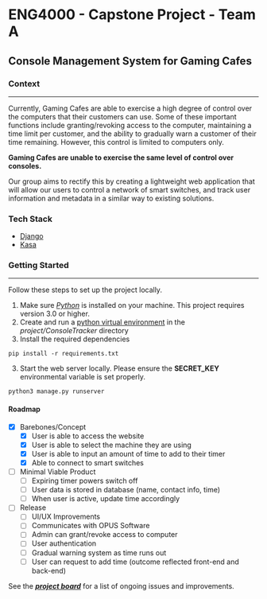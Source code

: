 #   ENG4000 - Capstone Project - Team A
##  Console Management System for Gaming Cafes 

### **Context**
---
Currently, Gaming Cafes are able to exercise a high degree of control over the computers that their customers can use. Some of these important functions include granting/revoking access to the computer, maintaining a time limit per customer, and the ability to gradually warn a customer of their time remaining. However, this control is limited to computers only. 

**Gaming Cafes are unable to exercise the same level of control over consoles.**

Our group aims to rectify this by creating a lightweight web application that will allow our users to control a network of smart switches, and track user information and metadata in a similar way to existing solutions.

### **Tech Stack**
* [Django](https://www.djangoproject.com/)
* [Kasa](https://github.com/python-kasa/python-kasa)

### **Getting Started**
---
Follow these steps to set up the project locally.

1. Make sure [*Python*](https://www.python.org/downloads/) is installed on your machine. This project requires version 3.0 or higher.
1. Create and run a [python virtual environment](https://packaging.python.org/guides/installing-using-pip-and-virtual-environments/) in the *project/ConsoleTracker* directory
2. Install the required dependencies

```
pip install -r requirements.txt
```
3. Start the web server locally. Please ensure the **SECRET_KEY** environmental variable is set properly.
```
python3 manage.py runserver
```

#### **Roadmap**
- [x] Barebones/Concept
    - [x] User is able to access the website
    - [x] User is able to select the machine they are using
    - [x] User is able to input an amount of time to add to their timer
    - [x] Able to connect to smart switches
- [ ] Minimal Viable Product
    - [ ] Expiring timer powers switch off
    - [ ] User data is stored in database (name, contact info, time)
    - [ ] When user is active, update time accordingly
- [ ] Release
    - [ ] UI/UX Improvements
    - [ ] Communicates with OPUS Software
    - [ ] Admin can grant/revoke access to computer
    - [ ] User authentication
    - [ ] Gradual warning system as time runs out
    - [ ] User can request to add time (outcome reflected front-end and back-end)

See the [***project board***](https://github.com/orgs/ENG4000-Team-A/projects/2) for a list of ongoing issues and improvements.

        
